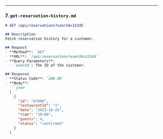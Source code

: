 
---

### **7. `get-reservation-history.md`**
```markdown
# GET /api/reservations?userId=12345

## Description
Fetch reservation history for a customer.

## Request
- **Method**: `GET`
- **URL**: `/api/reservations?userId=12345`
- **Query Parameters**:
  - `userId`: The ID of the customer.

## Response
- **Status Code**: `200 OK`
- **Body**:
  ```json
  [
    {
      "id": "67890",
      "restaurantId": "1",
      "date": "2023-10-25",
      "time": "19:00",
      "guests": 4,
      "status": "confirmed"
    }
  ]